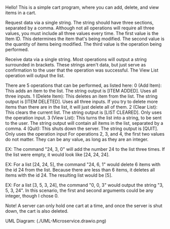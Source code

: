 Hello! This is a simple cart program, where you can add, delete, and view items in a cart.

Request data via a single string. The string should have three sections, separated by a comma. Although not all operations will require all three values, you must include all three values every time.
The first value is the Item ID. This determines the item that's being modified.
The second value is the quantity of items being modified.
The third value is the operation being performed.

Receive data via a single string. Most operations will output a string surrounded in brackets. These strings aren't data, but just serve as confirmation to the user that the operation was successful. The View List operation will output the list.

There are 5 operations that can be performed, as listed here:
0 (Add Item): This adds an item to the list. The string output is [ITEM ADDED]. Uses all three inputs.
1 (Delete Item): This deletes an item from the list. The string output is [ITEM DELETED]. Uses all three inputs. If you try to delete more items than there are in the list, it will just delete all of them.
2 (Clear List): This clears the current list. The string output is [LIST CLEARED]. Only uses the operation input.
3 (View List): This turns the list into a string, to be sent to the user. The string output will contain all items in the list, separated by a comma.
4 (Quit): This shuts down the server. The string output is [QUIT]. Only uses the operation input
For operations 2, 3, and 4, the first two values do not matter. They can be any value, as long as they are an integer.

EX: The command "24, 3, 0" will add the number 24 to the list three times. If the list were empty, it would look like [24, 24, 24].

EX: For a list [24, 24, 5], the command "24, 6, 1" would delete 6 items with the id 24 from the list. Because there are less than 6 items, it deletes all items with the id 24. The resulting list would be [5].

EX: For a list [3, 5, 3, 24], the command "0, 0, 3" would output the string "3, 5, 3, 24". In this scenario, the first and second arguments could be any integer, though I chose 0.

Note! A server can only hold one cart at a time, and once the server is shut down, the cart is also deleted.

UML Diagram: 
(./UML-Microservice.drawio.png)